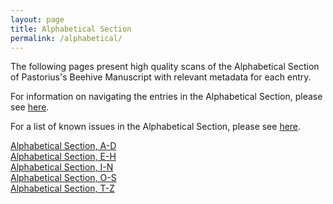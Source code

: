 ```yaml
---
layout: page
title: Alphabetical Section
permalink: /alphabetical/
---
```


The following pages present high quality scans of the Alphabetical Section of Pastorius's Beehive Manuscript with relevant metadata for each entry.

For information on navigating the entries in the Alphabetical Section, please see [here](alpha-documentation.md).

For a list of known issues in the Alphabetical Section, please see [here](alpha-issues.md).

[Alphabetical Section, A-D](alpha-ad.md)  
[Alphabetical Section, E-H](alpha-eh.md)  
[Alphabetical Section, I-N](alpha-in.md)  
[Alphabetical Section, O-S](alpha-os.md)  
[Alphabetical Section, T-Z](alpha-tz.md)  
